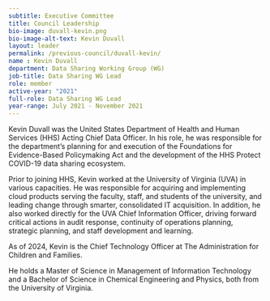 ```yaml
---
subtitle: Executive Committee
title: Council Leadership
bio-image: duvall-kevin.png
bio-image-alt-text: Kevin Duvall
layout: leader
permalink: /previous-council/duvall-kevin/
name : Kevin Duvall
department: Data Sharing Working Group (WG)
job-title: Data Sharing WG Lead
role: member
active-year: "2021"
full-role: Data Sharing WG Lead
year-range: July 2021 - November 2021
---
```

Kevin Duvall was the United States Department of Health and Human Services (HHS) Acting Chief Data Officer. In his role, he was responsible for the department’s planning for and execution of the Foundations for Evidence-Based Policymaking Act and the development of the HHS Protect COVID-19 data sharing ecosystem. 

Prior to joining HHS, Kevin worked at the University of Virginia (UVA) in various capacities. He was responsible for acquiring and implementing cloud products serving the faculty, staff, and students of the university, and leading change through smarter, consolidated IT acquisition. In addition, he also worked directly for the UVA Chief Information Officer, driving forward critical actions in audit response, continuity of operations planning, strategic planning, and staff development and learning. 

As of 2024, Kevin is the Chief Technology Officer at The Administration for Children and Families.

He holds a Master of Science in Management of Information Technology and a Bachelor of Science in Chemical Engineering and Physics, both from the University of Virginia.